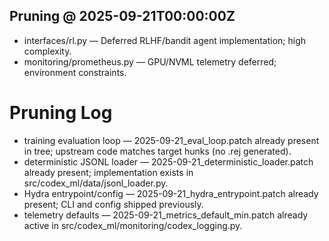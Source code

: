 ## Pruning @ 2025-09-21T00:00:00Z
- interfaces/rl.py — Deferred RLHF/bandit agent implementation; high complexity.
- monitoring/prometheus.py — GPU/NVML telemetry deferred; environment constraints.

# Pruning Log

- training evaluation loop — 2025-09-21_eval_loop.patch already present in tree; upstream code matches target hunks (no .rej generated).
- deterministic JSONL loader — 2025-09-21_deterministic_loader.patch already present; implementation exists in src/codex_ml/data/jsonl_loader.py.
- Hydra entrypoint/config — 2025-09-21_hydra_entrypoint.patch already present; CLI and config shipped previously.
- telemetry defaults — 2025-09-21_metrics_default_min.patch already active in src/codex_ml/monitoring/codex_logging.py.
